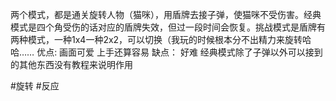 两个模式，都是通关旋转人物（猫咪），用盾牌去接子弹，使猫咪不受伤害。经典模式是四个角受伤的话对应的盾牌失效，但过一段时间会恢复。挑战模式是盾牌有两种模式，一种1x4一种2x2，可以切换（我玩的时候根本分不出精力来旋转哈哈……
优点:
画面可爱
上手还算容易
缺点：
好难
经典模式除了子弹以外可以接到的其他东西没有教程来说明作用

#旋转 #反应